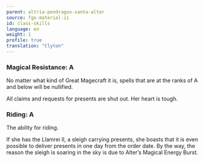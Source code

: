 ```yaml
---
parent: altria-pendragon-santa-alter
source: fgo-material-ii
id: class-skills
language: en
weight: 1
profile: true
translation: "Clyton"
---
```


### Magical Resistance: A

No matter what kind of Great Magecraft it is, spells that are at the ranks of A and below will be nullified.

All claims and requests for presents are shut out. Her heart is tough.

### Riding: A

The ability for riding.

If she has the Llamrei II, a sleigh carrying presents, she boasts that it is even possible to deliver presents in one day from the order date. By the way, the reason the sleigh is soaring in the sky is due to Alter’s Magical Energy Burst.
